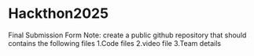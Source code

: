 # Hackthon2025
Final Submission Form Note: create a public github repository that should contains the following files 1.Code files 2.video file 3.Team details
